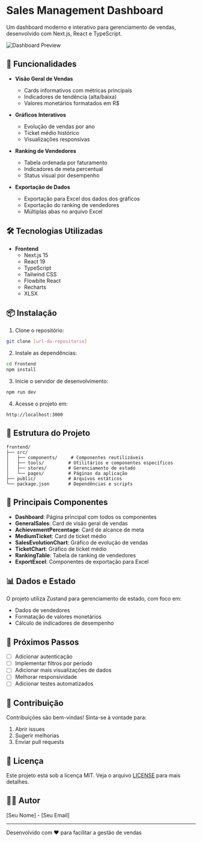 # Sales Management Dashboard

Um dashboard moderno e interativo para gerenciamento de vendas, desenvolvido com Next.js, React e TypeScript.

![Dashboard Preview](preview.png)

## 🚀 Funcionalidades

- **Visão Geral de Vendas**

  - Cards informativos com métricas principais
  - Indicadores de tendência (alta/baixa)
  - Valores monetários formatados em R$

- **Gráficos Interativos**

  - Evolução de vendas por ano
  - Ticket médio histórico
  - Visualizações responsivas

- **Ranking de Vendedores**

  - Tabela ordenada por faturamento
  - Indicadores de meta percentual
  - Status visual por desempenho

- **Exportação de Dados**
  - Exportação para Excel dos dados dos gráficos
  - Exportação do ranking de vendedores
  - Múltiplas abas no arquivo Excel

## 🛠️ Tecnologias Utilizadas

- **Frontend**
  - Next.js 15
  - React 19
  - TypeScript
  - Tailwind CSS
  - Flowbite React
  - Recharts
  - XLSX

## 📦 Instalação

1. Clone o repositório:

```bash
git clone [url-do-repositorio]
```

2. Instale as dependências:

```bash
cd frontend
npm install
```

3. Inicie o servidor de desenvolvimento:

```bash
npm run dev
```

4. Acesse o projeto em:

```
http://localhost:3000
```

## 🎨 Estrutura do Projeto

```
frontend/
├── src/
│   ├── components/     # Componentes reutilizáveis
│   ├── tools/         # Utilitários e componentes específicos
│   ├── stores/        # Gerenciamento de estado
│   └── pages/         # Páginas da aplicação
├── public/            # Arquivos estáticos
└── package.json       # Dependências e scripts
```

## 🔧 Principais Componentes

- **Dashboard**: Página principal com todos os componentes
- **GeneralSales**: Card de visão geral de vendas
- **AchievementPercentage**: Card de alcance de meta
- **MediumTicket**: Card de ticket médio
- **SalesEvolutionChart**: Gráfico de evolução de vendas
- **TicketChart**: Gráfico de ticket médio
- **RankingTable**: Tabela de ranking de vendedores
- **ExportExcel**: Componentes de exportação para Excel

## 📊 Dados e Estado

O projeto utiliza Zustand para gerenciamento de estado, com foco em:

- Dados de vendedores
- Formatação de valores monetários
- Cálculo de indicadores de desempenho

## 🎯 Próximos Passos

- [ ] Adicionar autenticação
- [ ] Implementar filtros por período
- [ ] Adicionar mais visualizações de dados
- [ ] Melhorar responsividade
- [ ] Adicionar testes automatizados

## 🤝 Contribuição

Contribuições são bem-vindas! Sinta-se à vontade para:

1. Abrir issues
2. Sugerir melhorias
3. Enviar pull requests

## 📝 Licença

Este projeto está sob a licença MIT. Veja o arquivo [LICENSE](LICENSE) para mais detalhes.

## 👨‍💻 Autor

[Seu Nome] - [Seu Email]

---

Desenvolvido com ❤️ para facilitar a gestão de vendas

